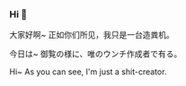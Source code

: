 ### Hi 👋

大家好啊~ 正如你们所见，我只是一台造粪机。

今日は~ 御覧の様に、唯のウンチ作成者で有る。

Hi~ As you can see, I'm just a shit-creator.

<!--
**Sakura286/Sakura286** is a ✨ _special_ ✨ repository because its `README.md` (this file) appears on your GitHub profile.

Here are some ideas to get you started:

- 🔭 I’m currently working on ...
- 🌱 I’m currently learning ...
- 👯 I’m looking to collaborate on ...
- 🤔 I’m looking for help with ...
- 💬 Ask me about ...
- 📫 How to reach me: ...
- 😄 Pronouns: ...
- ⚡ Fun fact: ...
-->
